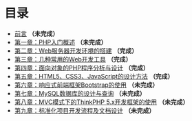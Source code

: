 # 目录

* [前言](SUMMARY.md) **（未完成）**
* [第一章：PHP入门概述](Chapter1/README.md) **（未完成）**
* [第二章：Web服务器开发环境的搭建](Chapter2/README.md) **（完成）**
* [第三章：几种常用的Web开发工具](Chapter3/README.md) **（完成）**
* [第四章：面向对象的PHP程序分析与设计](Chapter4/README.md) **（完成）**
* [第五章：HTML5、CSS3、JavaScript的设计方法](Chapter5/README.md) **（完成）**
* [第六章：响应式前端框架Bootstrap的使用](Chapter6/README.md) **（未完成）**
* [第七章：MySQL数据库的设计与查询](Chapter7/README.md) **（未完成）**
* [第八章：MVC模式下的ThinkPHP 5.x开发框架的使用](Chapter8/README.md) **（未完成）**
* [第九章：标准化项目开发流程及文档设计](Chapter9/README.md) **（未完成）**



